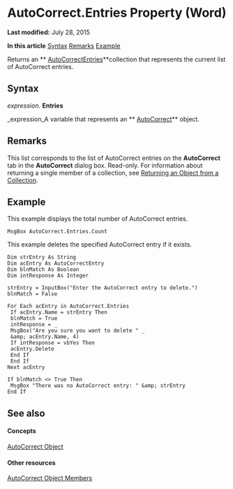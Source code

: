 
# AutoCorrect.Entries Property (Word)

 **Last modified:** July 28, 2015

 **In this article**
 [Syntax](#sectionSection0)
 [Remarks](#sectionSection1)
 [Example](#sectionSection2)


Returns an  ** [AutoCorrectEntries](3823f96c-f600-d279-2592-253025ad63ff.md)**collection that represents the current list of AutoCorrect entries.


## Syntax
<a name="sectionSection0"> </a>

 _expression_. **Entries**

 _expression_A variable that represents an  ** [AutoCorrect](dea9b72c-4378-05ac-ec4b-51cf3af3f2a3.md)** object.


## Remarks
<a name="sectionSection1"> </a>

This list corresponds to the list of AutoCorrect entries on the  **AutoCorrect** tab in the **AutoCorrect** dialog box. Read-only. For information about returning a single member of a collection, see [Returning an Object from a Collection](28f76384-f495-9640-a7c8-10ada3fac727.md).


## Example
<a name="sectionSection2"> </a>

This example displays the total number of AutoCorrect entries.


```
MsgBox AutoCorrect.Entries.Count
```

This example deletes the specified AutoCorrect entry if it exists.




```
Dim strEntry As String 
Dim acEntry As AutoCorrectEntry 
Dim blnMatch As Boolean 
Dim intResponse As Integer 
 
strEntry = InputBox("Enter the AutoCorrect entry to delete.") 
blnMatch = False 
 
For Each acEntry in AutoCorrect.Entries 
 If acEntry.Name = strEntry Then 
 blnMatch = True 
 intResponse = _ 
 MsgBox("Are you sure you want to delete " _ 
 &amp; acEntry.Name, 4) 
 If intResponse = vbYes Then 
 acEntry.Delete 
 End If 
 End If 
Next acEntry 
 
If blnMatch <> True Then 
 MsgBox "There was no AutoCorrect entry: " &amp; strEntry 
End If
```


## See also
<a name="sectionSection2"> </a>


#### Concepts


 [AutoCorrect Object](dea9b72c-4378-05ac-ec4b-51cf3af3f2a3.md)
#### Other resources


 [AutoCorrect Object Members](cc5f42d4-6689-221f-5ad2-3b56f3b2c42f.md)
